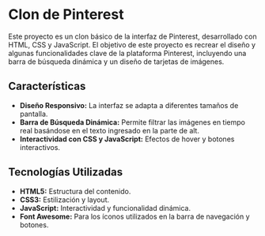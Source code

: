 # Clon de Pinterest

Este proyecto es un clon básico de la interfaz de Pinterest, desarrollado con HTML, CSS y JavaScript. El objetivo de este proyecto es recrear el diseño y algunas funcionalidades clave de la plataforma Pinterest, incluyendo una barra de búsqueda dinámica y un diseño de tarjetas de imágenes.

## Características

- **Diseño Responsivo:** La interfaz se adapta a diferentes tamaños de pantalla.
- **Barra de Búsqueda Dinámica:** Permite filtrar las imágenes en tiempo real basándose en el texto ingresado en la parte de alt.
- **Interactividad con CSS y JavaScript:** Efectos de hover y botones interactivos.

## Tecnologías Utilizadas

- **HTML5:** Estructura del contenido.
- **CSS3:** Estilización y layout.
- **JavaScript:** Interactividad y funcionalidad dinámica.
- **Font Awesome:** Para los íconos utilizados en la barra de navegación y botones.


